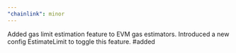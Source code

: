 ```yaml
---
"chainlink": minor
---
```


Added gas limit estimation feature to EVM gas estimators. Introduced a new config EstimateLimit to toggle this feature. #added
